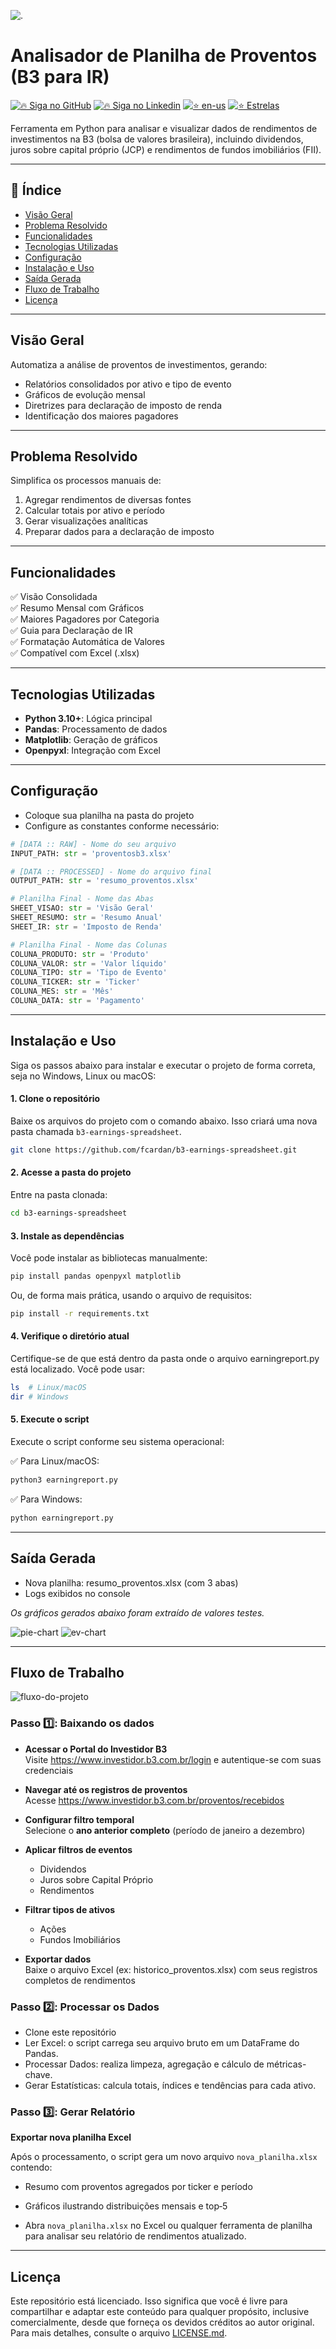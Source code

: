 ![.](https://encrypted-tbn0.gstatic.com/images?q=tbn:ANd9GcRyjrF64yMg2p0HUJFMxWJYRgvSwQweHVajqg&s)

# Analisador de Planilha de Proventos (B3 para IR)

[![🔥 Siga no GitHub](https://img.shields.io/badge/👉🏼-GitHub-white)](https://www.github.com/fcardan)
[![🔥 Siga no Linkedin](https://img.shields.io/badge/👉🏼-Linkedin-blue)](https://www.linkedin.com/in/fcardan)
[![⭐ en-us](https://img.shields.io/badge/👉🏼-EnUS-red)](https://github.com/fcardan/b3-earnings-spreadsheet)
[![⭐ Estrelas](https://img.shields.io/github/stars/fcardan/b3-earnings-spreadsheet)](https://github.com/fcardan/b3-earnings-spreadsheet)

Ferramenta em Python para analisar e visualizar dados de rendimentos de investimentos na B3 (bolsa de valores brasileira), incluindo dividendos, juros sobre capital próprio (JCP) e rendimentos de fundos imobiliários (FII).

---

## 🔹 Índice
- [Visão Geral](#visão-geral)
- [Problema Resolvido](#problema-resolvido)
- [Funcionalidades](#funcionalidades)
- [Tecnologias Utilizadas](#tecnologias-utilizadas)
- [Configuração](#configuração)
- [Instalação e Uso](#instalação-e-uso)
- [Saída Gerada](#saída-gerada)
- [Fluxo de Trabalho](#fluxo-de-trabalho)
- [Licença](#licença)

---

## Visão Geral
Automatiza a análise de proventos de investimentos, gerando:
- Relatórios consolidados por ativo e tipo de evento
- Gráficos de evolução mensal
- Diretrizes para declaração de imposto de renda
- Identificação dos maiores pagadores

---

## Problema Resolvido
Simplifica os processos manuais de:
1. Agregar rendimentos de diversas fontes
2. Calcular totais por ativo e período
3. Gerar visualizações analíticas
4. Preparar dados para a declaração de imposto

---

## Funcionalidades
✅ Visão Consolidada  
✅ Resumo Mensal com Gráficos  
✅ Maiores Pagadores por Categoria  
✅ Guia para Declaração de IR  
✅ Formatação Automática de Valores  
✅ Compatível com Excel (.xlsx)

---

## Tecnologias Utilizadas
- **Python 3.10+**: Lógica principal
- **Pandas**: Processamento de dados
- **Matplotlib**: Geração de gráficos
- **Openpyxl**: Integração com Excel

---

## Configuração
- Coloque sua planilha na pasta do projeto
- Configure as constantes conforme necessário:

```python
# [DATA :: RAW] - Nome do seu arquivo
INPUT_PATH: str = 'proventosb3.xlsx'

# [DATA :: PROCESSED] - Nome do arquivo final
OUTPUT_PATH: str = 'resumo_proventos.xlsx'

# Planilha Final - Nome das Abas
SHEET_VISAO: str = 'Visão Geral'
SHEET_RESUMO: str = 'Resumo Anual'
SHEET_IR: str = 'Imposto de Renda'

# Planilha Final - Nome das Colunas
COLUNA_PRODUTO: str = 'Produto'
COLUNA_VALOR: str = 'Valor líquido'
COLUNA_TIPO: str = 'Tipo de Evento'
COLUNA_TICKER: str = 'Ticker'
COLUNA_MES: str = 'Mês'
COLUNA_DATA: str = 'Pagamento'
```

---

## Instalação e Uso

Siga os passos abaixo para instalar e executar o projeto de forma correta, seja no Windows, Linux ou macOS:

#### 1. Clone o repositório

Baixe os arquivos do projeto com o comando abaixo. Isso criará uma nova pasta chamada `b3-earnings-spreadsheet`.

```bash
git clone https://github.com/fcardan/b3-earnings-spreadsheet.git
```

#### 2. Acesse a pasta do projeto
Entre na pasta clonada:

```bash
cd b3-earnings-spreadsheet
```

#### 3. Instale as dependências
Você pode instalar as bibliotecas manualmente:

```bash
pip install pandas openpyxl matplotlib
```

Ou, de forma mais prática, usando o arquivo de requisitos:

```bash
pip install -r requirements.txt
```

#### 4. Verifique o diretório atual
Certifique-se de que está dentro da pasta onde o arquivo earningreport.py está localizado. Você pode usar:

```bash
ls  # Linux/macOS
dir # Windows
```

#### 5. Execute o script
Execute o script conforme seu sistema operacional:

✅ Para Linux/macOS:
```bash
python3 earningreport.py
```

✅ Para Windows:
```bash
python earningreport.py
```

---

## Saída Gerada
- Nova planilha: resumo_proventos.xlsx (com 3 abas)
- Logs exibidos no console

_Os gráficos gerados abaixo foram extraído de valores testes._

![pie-chart](https://github.com/fcardan/b3-earnings-spreadsheet/blob/main/docs/assets/earningreport-dt.jpg)
![ev-chart](https://github.com/fcardan/b3-earnings-spreadsheet/blob/main/docs/assets/earningreport-link.jpg)

---

## Fluxo de Trabalho

![fluxo-do-projeto](https://github.com/fcardan/b3-earnings-spreadsheet/blob/main/docs/assets/earningreport-workflow.png)

### Passo 1️⃣: Baixando os dados  

- **Acessar o Portal do Investidor B3**  
  Visite https://www.investidor.b3.com.br/login e autentique-se com suas credenciais  

- **Navegar até os registros de proventos**  
  Acesse https://www.investidor.b3.com.br/proventos/recebidos  

- **Configurar filtro temporal**  
  Selecione o **ano anterior completo** (período de janeiro a dezembro)  

- **Aplicar filtros de eventos**
  - Dividendos  
  - Juros sobre Capital Próprio  
  - Rendimentos  

- **Filtrar tipos de ativos**
  - Ações  
  - Fundos Imobiliários  

- **Exportar dados**  
  Baixe o arquivo Excel (ex: historico_proventos.xlsx) com seus registros completos de rendimentos

### Passo 2️⃣: Processar os Dados

- Clone este repositório
- Ler Excel: o script carrega seu arquivo bruto em um DataFrame do Pandas.
- Processar Dados: realiza limpeza, agregação e cálculo de métricas-chave.
- Gerar Estatísticas: calcula totais, índices e tendências para cada ativo.

### Passo 3️⃣: Gerar Relatório
**Exportar nova planilha Excel**

Após o processamento, o script gera um novo arquivo `nova_planilha.xlsx` contendo:

- Resumo com proventos agregados por ticker e período

- Gráficos ilustrando distribuições mensais e top‑5

- Abra `nova_planilha.xlsx` no Excel ou qualquer ferramenta de planilha para analisar seu relatório de rendimentos atualizado.

---

## Licença
Este repositório está licenciado. Isso significa que você é livre para compartilhar e adaptar este conteúdo para qualquer propósito, inclusive comercialmente, desde que forneça os devidos créditos ao autor original. Para mais detalhes, consulte o arquivo [LICENSE.md]().
